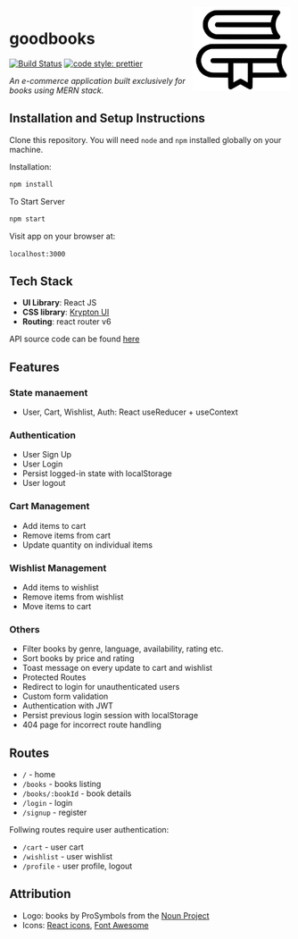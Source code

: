 <img src="src/assets/logo.svg" height="150px" align="right"/>

# goodbooks

[![Build Status](https://api.netlify.com/api/v1/badges/1fc3d97c-aea0-4f4e-ba6f-91b0a81aa8bc/deploy-status)](https://app.netlify.com/sites/goodbooks-buy/deploys) [![code style: prettier](https://img.shields.io/badge/code_style-prettier-ff69b4.svg)](https://github.com/prettier/prettier)

_An e-commerce application built exclusively for books using MERN stack._

## Installation and Setup Instructions

Clone this repository. You will need `node` and `npm` installed globally on your machine.

Installation:

```bash
npm install
```

To Start Server

```bash
npm start
```

Visit app on your browser at:

`localhost:3000`

## Tech Stack

- **UI Library**: React JS
- **CSS library**: [Krypton UI](https://krypton-ui.netlify.app)
- **Routing**: react router v6

API source code can be found [here](https://github.com/shraddha319/goodbooks-api)

## Features

### State manaement

- User, Cart, Wishlist, Auth: React useReducer + useContext

### Authentication

- User Sign Up
- User Login
- Persist logged-in state with localStorage
- User logout

### Cart Management

- Add items to cart
- Remove items from cart
- Update quantity on individual items

### Wishlist Management

- Add items to wishlist
- Remove items from wishlist
- Move items to cart

### Others

- Filter books by genre, language, availability, rating etc.
- Sort books by price and rating
- Toast message on every update to cart and wishlist
- Protected Routes
- Redirect to login for unauthenticated users
- Custom form validation
- Authentication with JWT
- Persist previous login session with localStorage
- 404 page for incorrect route handling

## Routes

- `/` - home
- `/books` - books listing
- `/books/:bookId` - book details
- `/login` - login
- `/signup` - register

Follwing routes require user authentication:

- `/cart` - user cart
- `/wishlist` - user wishlist
- `/profile` - user profile, logout

## Attribution

- Logo: books by ProSymbols from the [Noun Project](https://thenounproject.com)
- Icons: [React icons](https://react-icons.github.io/react-icons/), [Font Awesome](https://fontawesome.com)
